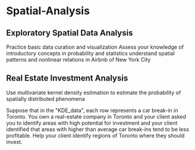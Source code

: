 # Spatial-Analysis

## Exploratory Spatial Data Analysis
Practice basic data curation and visualization
Assess your knowledge of introductory concepts in probability and statistics
understand spatial patterns and nonlinear relations in Airbnb of New York City

## Real Estate Investment Analysis
Use multivariate kernel density estimation to estimate the probability of spatially distributed phenomena

Suppose that in the "KDE_data", each row represents a car break-in in Toronto. You own a real-estate company in Toronto and your client asked you to identify areas with high potential for investment and your client identified that areas with higher than average car break-ins tend to be less profitable. Help your client identify regions of Toronto where they should invest.

